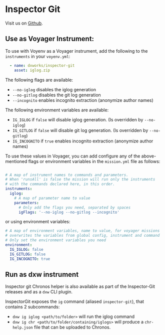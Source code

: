 # Inspector Git

Visit us on [Github](https://github.com/MarioRivis/inspector-git/tree/compass-metrics).

## Use as Voyager Instrument:
To use with Voyenv as a Voyager instrument, add the following to the `instruments` in your `voyenv.yml`:

```yaml
  - name: dxworks/inspector-git
    asset: iglog.zip
```

The following flags are available: 
* `--no-iglog` disables the iglog generation
* `--no-gitlog` disables the git log generation
* `--incognito` enables incognito extraction (anonymize author names)

The following environment variables are available:
* `IG_IGLOG` if `false` will disable iglog generation. (Is overridden by `--no-iglog`)
* `IG_GITLOG` if `false` will disable git log generation. (Is overridden by `--no-gitlog`)
* `IG_INCOGNITO` if `true` enables incognito extraction (anonymize author names)

To use these values in Voyager, you can add configure any of the above-mentioned flags or environment variables in the `mission.yml` file as follows: 
```yaml

# A map of instrument names to commands and parameters.
# When 'runsAll' is false the mission will run only the instruments
# with the commands declared here, in this order.
instruments:
  iglog:
    # A map of parameter name to value
    parameters:
      # Only add the flags you need, separated by spaces
      igFlags: '--no-iglog --no-gitlog --incognito'
```

or using environment variables:

```yaml
# A map of environment variables, name to value, for voyager missions
# overwrites the variables from global config, instrument and command
# Only set the environment variables you need
environment:
  IG_IGLOG: false
  IG_GITLOG: false
  IG_INCOGNITO: true
```

## Run as dxw instrument
Inspector git Chronos helper is also available as part of the Inspector-Git releases and as a `dxw` CLI plugin.

InspectorGit exposes the `ig` command (aliased `inspector-git`), that contains 2 subcommands:

* `dxw ig iglog <path/to/folder>` will run the iglog command
* `dxw ig chr <path/to/folder/containing/iglogs>` will produce a `chr-help.json` file that can be uploaded to Chronos.